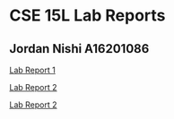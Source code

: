 # CSE 15L Lab Reports
## Jordan Nishi A16201086

[Lab Report 1](https://jordan-nishi.github.io/cse15l-lab-reports/lab-report-1-week-2.html)

[Lab Report 2](https://jordan-nishi.github.io/cse15l-lab-reports/lab-report-2-week-4.html)

[Lab Report 2](https://jordan-nishi.github.io/cse15l-lab-reports/lab-report-3-week-6.html)
